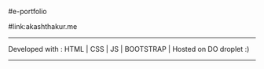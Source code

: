#e-portfolio 

#link:akashthakur.me

-------------------------------------------------------------------------------------------------------------------------
Developed with : HTML | CSS | JS | BOOTSTRAP | Hosted on DO droplet :) 



---------------------------------------------------------------------------------------------------------------------

